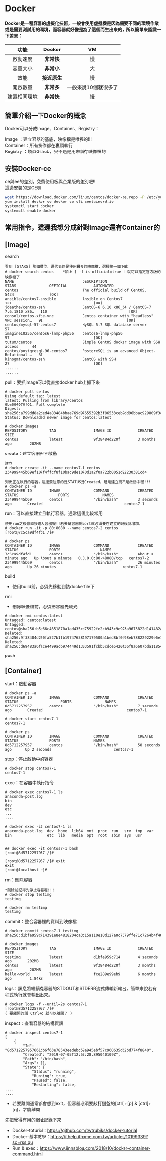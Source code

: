 # Docker
#### Docker是一種容器的虛擬化技術，一般會使用虛擬機是因為需要不同的環境作業或是需要測試用的環境，而容器就好像是為了這個而生出來的，所以簡單來認識一下差異：　　

|    功能    |     Docker    |         VM         |
|:---------:|:--------------:|:------------------:|
|  啟動速度  |   **非常快**   |         慢         |
|  容量大小  |   **非常小**   |         大         |
|   效能     |  **接近原生**  |        慢          |
| 開啟數量   |   **非常多**   | 一般來說10個就很多了 |  
|建置相同環境|   **非常快**    |        慢          |  

## 簡單介紹一下Docker的概念  
Docker可以分成Image、Container、Registry：  

Image    ：建立容器的基底，映像檔是唯獨的!!!  
Container：所有操作都在裏頭執行  
Registry ：類似Github，只不過是用來儲存映像檔的  

## 安裝Docker-ce
ce與ee的差別，免費使用板與企業版的差別吧!!  
這邊安裝的是CE喔  
```bash
wget https://download.docker.com/linux/centos/docker-ce.repo -P /etc/yum.repos.d/
yum install docker-ce docker-ce-cli containerd.io
systemctl start docker
systemctl enable docker
```

## 常用指令，這邊我想分成針對Image還有Container的
## [Image]  
search  
```
看到 [STARS] 那個欄位，這代表的是使用最多的映像檔，選擇第一個下載
# docker search centos    *加上 [ -f is-official=true ] 就可以指定官方版的映像檔了
NAME                               DESCRIPTION                                     STARS               OFFICIAL            AUTOMATED
centos                             The official build of CentOS.                   5434                [OK]
ansible/centos7-ansible            Ansible on Centos7                              121                                     [OK]
jdeathe/centos-ssh                 CentOS-6 6.10 x86_64 / CentOS-7 7.6.1810 x86…   110                                     [OK]
consol/centos-xfce-vnc             Centos container with "headless" VNC session…   91                                      [OK]
centos/mysql-57-centos7            MySQL 5.7 SQL database server                   57
imagine10255/centos6-lnmp-php56    centos6-lnmp-php56                              57                                      [OK]
tutum/centos                       Simple CentOS docker image with SSH access      44
centos/postgresql-96-centos7       PostgreSQL is an advanced Object-Relational …   37
kinogmt/centos-ssh                 CentOS with SSH                                 27                                      [OK]
......
......

```

pull：要抓image可以從直接docker hub上抓下來  
```
# docker pull centos
Using default tag: latest
latest: Pulling from library/centos
8ba884070f61: Pull complete
Digest: sha256:a799dd8a2ded4a83484bbae769d97655392b3f86533ceb7dd96bbac929809f3c
Status: Downloaded newer image for centos:latest

# docker images
REPOSITORY          TAG                 IMAGE ID            CREATED             SIZE
centos              latest              9f38484d220f        3 months ago        202MB
```

create：建立容器但不啟動  
```
建立
# docker create -it --name centos7-1 centos
234999445b69ef107f4ffcf8f10bac9de1070d1a2f0a722b0051d92230381cd4

列出正在執行的容器，這邊要注意的是STATUS是Created，是剛建立而不是啟動中喔!!!
# docker ps -a
CONTAINER ID        IMAGE               COMMAND             CREATED             STATUS                  PORTS               NAMES
234999445b69        centos              "/bin/bash"         3 seconds ago       Created                                     centos7-1
```

run：可以直接建立且執行容器，通常這個比較常用  
```
使用run之後會直接進入容器喔!!若要幫容器開port就必須要在建立的時候就增加。
# docker run -it -p 80:8080 --name centos7-2 centos
[root@7c5ca9df4fd1 /]#

# docker ps
CONTAINER ID        IMAGE               COMMAND             CREATED              STATUS              PORTS                  NAMES
7c5ca9df4fd1        centos              "/bin/bash"         About a minute ago   Up About a minute   0.0.0.0:80->8080/tcp   centos7-2
234999445b69        centos              "/bin/bash"         26 minutes ago       Up 26 minutes                              centos7-1
```

build  
* 使用build前，必須先移動到該dockerfile下  

rmi  
* 刪除映像檔前，必須把容器先殺光  
```
# docker rmi centos:latest
Untagged: centos:latest
Untagged: centos@sha256:b5e66c4651870a1ad435cd75922fe2cb943c9e973a9673822d1414824a1d0475
Deleted: sha256:9f38484d220fa527b1fb19747638497179500a1bed8bf0498eb788229229e6e1
Deleted: sha256:d69483a6face4499acb974449d1303591fcbb5cdce5420f36f8a6607bda11854
```
push  

## [Container]  
start：啟動容器 
```
# docker ps -a
CONTAINER ID        IMAGE               COMMAND             CREATED             STATUS                   PORTS               NAMES
8d5712257957        centos              "/bin/bash"         7 seconds ago       Created                                      centos7-1

# docker start centos7-1
centos7-1

# docker ps
CONTAINER ID        IMAGE               COMMAND             CREATED             STATUS              PORTS               NAMES
8d5712257957        centos              "/bin/bash"         58 seconds ago      Up 2 seconds                            centos7-1

```

stop：停止啟動中的容器  
```
# docker stop centos7-1
centos7-1
```

exec：在容器中執行指令  
```
# docker exec centos7-1 ls
anaconda-post.log
bin
dev
etc
...
....

# docker exec -it centos7-1 ls
anaconda-post.log  dev  home  lib64  mnt  proc  run   srv  tmp  var
bin                etc  lib   media  opt  root  sbin  sys  usr


## docker exec -it centos7-1 bash
[root@8d5712257957 /]#

[root@8d5712257957 /]# exit
exit
[root@localhost ~]#
```
rm：刪除容器  
```
*刪除前記得先停止容器喔!!!
# docker stop testimg
testimg

# docker rm testimg
testimg
```

commit：整合容器裡的資料到映像檔  
```
# docker commit centos7-1 testimg
sha256:d1bfe959c714391e8e4818204ca3c15a110e10d127a0c7379ffe71c7264b4f40

# docker images
REPOSITORY          TAG                 IMAGE ID            CREATED             SIZE
testimg             latest              d1bfe959c714        4 seconds ago       202MB
centos              latest              9f38484d220f        3 months ago        202MB
hello-world         latest              fce289e99eb9        6 months ago        1.84kB
```
logs：訊息將繼續從容器的STDOUT和STDERR流式傳輸新輸出，簡單來說若有程式執行就會輸出出來。  
```
# docker logs -f --until=2s centos7-1
[root@8d5712257957 /]#
( 要離開的話 Ctrl+c 就可以離開了 )
```
inspect：查看容器的結構資訊  
```
# docker inspect centos7-1
[
    {
        "Id": "8d5712257957661db6f63e78543eedebc59a945ebf57c960635d62bd774f8840",
        "Created": "2019-07-05T12:53:28.895040109Z",
        "Path": "/bin/bash",
        "Args": [],
        "State": {
            "Status": "running",
            "Running": true,
            "Paused": false,
            "Restarting": false,
....
....

```
* 若要離開通常都會想到exit，但容器必須要敲打鍵盤的[ctrl]+[p] & [ctrl]+[q]，才能離開



先把覺得有用的網址記錄下來  
* Docker-toturial：https://github.com/twtrubiks/docker-tutorial  
* Docker-基本教學：https://ithelp.ithome.com.tw/articles/10199339?sc=rss.qu  
* Run & exec：https://www.jinnsblog.com/2018/10/docker-container-command.html  
